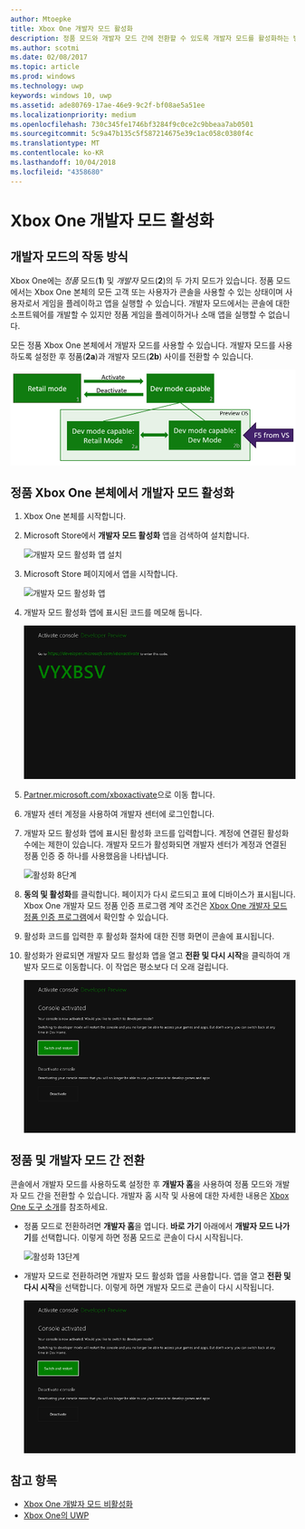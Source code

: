 ```yaml
---
author: Mtoepke
title: Xbox One 개발자 모드 활성화
description: 정품 모드와 개발자 모드 간에 전환할 수 있도록 개발자 모드를 활성화하는 방법
ms.author: scotmi
ms.date: 02/08/2017
ms.topic: article
ms.prod: windows
ms.technology: uwp
keywords: windows 10, uwp
ms.assetid: ade80769-17ae-46e9-9c2f-bf08ae5a51ee
ms.localizationpriority: medium
ms.openlocfilehash: 730c345fe1746bf3284f9c0ce2c9bbeaa7ab0501
ms.sourcegitcommit: 5c9a47b135c5f587214675e39c1ac058c0380f4c
ms.translationtype: MT
ms.contentlocale: ko-KR
ms.lasthandoff: 10/04/2018
ms.locfileid: "4358680"
---
```

# <a name="xbox-one-developer-mode-activation"></a>Xbox One 개발자 모드 활성화

## <a name="how-developer-mode-works"></a>개발자 모드의 작동 방식
Xbox One에는 *정품* 모드(**1**) 및 *개발자* 모드(**2**)의 두 가지 모드가 있습니다. 정품 모드에서는 Xbox One 본체의 모든 고객 또는 사용자가 콘솔을 사용할 수 있는 상태이며 사용자로서 게임을 플레이하고 앱을 실행할 수 있습니다. 개발자 모드에서는 콘솔에 대한 소프트웨어를 개발할 수 있지만 정품 게임을 플레이하거나 소매 앱을 실행할 수 없습니다.

모든 정품 Xbox One 본체에서 개발자 모드를 사용할 수 있습니다. 개발자 모드를 사용하도록 설정한 후 정품(**2a**)과 개발자 모드(**2b**) 사이를 전환할 수 있습니다.

![Xbox One 모드](images/dev-mode-flow.png)

## <a name="activate-developer-mode-on-your-retail-xbox-one-console"></a>정품 Xbox One 본체에서 개발자 모드 활성화

1.  Xbox One 본체를 시작합니다.

2.  Microsoft Store에서 **개발자 모드 활성화** 앱을 검색하여 설치합니다.

    ![개발자 모드 활성화 앱 설치](images/devkit-activation-1.png)

3.  Microsoft Store 페이지에서 앱을 시작합니다.

    ![개발자 모드 활성화 앱](images/devkit-activation-2.png)

4.  개발자 모드 활성화 앱에 표시된 코드를 메모해 둡니다.

    ![활성화 5단계](images/activation-step-5.png)  
    
5.  [Partner.microsoft.com/xboxactivate](https://partner.microsoft.com/xboxactivate)으로 이동 합니다.

6.  개발자 센터 계정을 사용하여 개발자 센터에 로그인합니다.

7.  개발자 모드 활성화 앱에 표시된 활성화 코드를 입력합니다. 계정에 연결된 활성화 수에는 제한이 있습니다. 개발자 모드가 활성화되면 개발자 센터가 계정과 연결된 정품 인증 중 하나를 사용했음을 나타냅니다.

    ![활성화 8단계](images/activation-step-8-rs2.png)    
    
8.  **동의 및 활성화**를 클릭합니다. 페이지가 다시 로드되고 표에 디바이스가 표시됩니다. Xbox One 개발자 모드 정품 인증 프로그램 계약 조건은 [Xbox One 개발자 모드 정품 인증 프로그램](http://go.microsoft.com/fwlink/p/?LinkId=760399)에서 확인할 수 있습니다.

9.  활성화 코드를 입력한 후 활성화 절차에 대한 진행 화면이 콘솔에 표시됩니다.  
    
10. 활성화가 완료되면 개발자 모드 활성화 앱을 열고 **전환 및 다시 시작**을 클릭하여 개발자 모드로 이동합니다. 이 작업은 평소보다 더 오래 걸립니다.

    ![활성화 12단계](images/activation-step-12.png)   

## <a name="switch-between-retail-and-developer-mode"></a>정품 및 개발자 모드 간 전환
콘솔에서 개발자 모드를 사용하도록 설정한 후 **개발자 홈**을 사용하여 정품 모드와 개발자 모드 간을 전환할 수 있습니다. 개발자 홈 시작 및 사용에 대한 자세한 내용은 [Xbox One 도구 소개](introduction-to-xbox-tools.md)를 참조하세요.

* 정품 모드로 전환하려면 **개발자 홈**을 엽니다. **바로 가기** 아래에서 **개발자 모드 나가기**를 선택합니다. 이렇게 하면 정품 모드로 콘솔이 다시 시작됩니다.    

  ![활성화 13단계](images/activation-step-13-rs4.png)  
  
* 개발자 모드로 전환하려면 개발자 모드 활성화 앱을 사용합니다. 앱을 열고 **전환 및 다시 시작**을 선택합니다. 이렇게 하면 개발자 모드로 콘솔이 다시 시작됩니다.  

  ![활성화 14단계](images/activation-step-12.png)  

## <a name="see-also"></a>참고 항목
- [Xbox One 개발자 모드 비활성화](devkit-deactivation.md)
- [Xbox One의 UWP](index.md)
